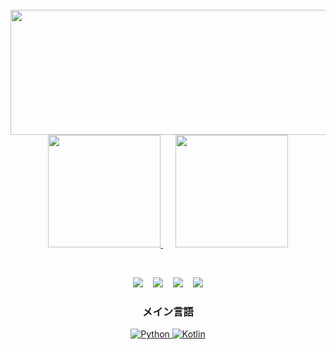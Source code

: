 <div align="center">
  <!--
  <a href="https://github.com/luna724">
   <img height=200 width=400 src="http://github-profile-summary-cards.vercel.app/api/cards/profile-details?username=luna724&theme=radical">
  </a>
  -->
    &nbsp;
  <a href="https://github.com/luna724">
   <img height=200 width=1000 src="https://github-readme-stats.vercel.app/api?username=luna724&show_icons=true&theme=radical">
  </a>
  
  <a href="https://github.com/luna724?tab=repositories">
    <img height=180 src="https://github-readme-stats.vercel.app/api/top-langs/?username=luna724&layout=compact&theme=radical">
  </a>
    &nbsp;&nbsp;&nbsp;&nbsp;
  <a href="https://github.com/luna724?tab=repositories">
    <img height=180 src="http://github-profile-summary-cards.vercel.app/api/cards/most-commit-language?username=luna724&theme=radical">
  </a>

<span><br/>
  
[![](https://wakatime.com/badge/user/a3dc88bc-f773-46f5-86f8-abb56f21a04b.svg)](https://wakatime.com/@luna724) </span> &nbsp;&nbsp; <span> [![](https://komarev.com/ghpvc/?username=luna724&color=blue&style=flat&label=Profile%20Views)](https://github.com/luna724/luna724) </span> &nbsp;&nbsp; <span> [![](https://img.shields.io/github/stars/luna724?style=flat&label=Received%20Stars)](https://github.com/luna724?tab=repositories) </span> &nbsp;&nbsp; <span> [![](https://img.shields.io/badge/contributions-welcome-brightgreen.svg?style=flat)](https://github.com/luna724?tab=repositories)
</span>

<h3 align="center"> メイン言語 </h3>
  <p align="center"> 
    <a href="https://github.com/luna724/SDPEM"> <img src="https://img.shields.io/badge/Python-3776AB?style=for-the-badge&logo=python&logoColor=white" alt="Python"> </a>
    <a href="https://github.com/luna724/BinSniper"> <img src="https://img.shields.io/badge/Kotlin-0095D5?style=for-the-badge&logo=kotlin&logoColor=white" alt="Kotlin"> </a>
  </p>

</div>
